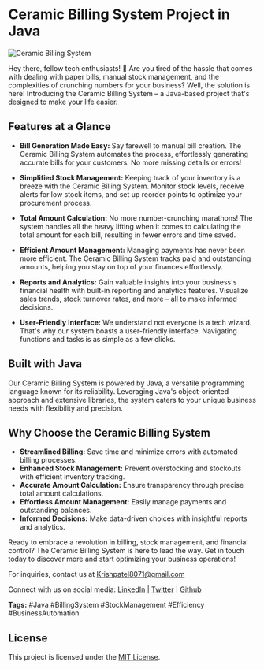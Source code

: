 # Ceramic Billing System Project in Java

![Ceramic Billing System](https://socialify.git.ci/thekrishpatel/Ceramic_billing_stystem/image?font=Bitter&language=1&name=1&owner=1&pattern=Solid&theme=Dark)

Hey there, fellow tech enthusiasts! 👋 Are you tired of the hassle that comes with dealing with paper bills, manual stock management, and the complexities of crunching numbers for your business? Well, the solution is here! Introducing the Ceramic Billing System – a Java-based project that's designed to make your life easier.

## Features at a Glance

- **Bill Generation Made Easy:** Say farewell to manual bill creation. The Ceramic Billing System automates the process, effortlessly generating accurate bills for your customers. No more missing details or errors!

- **Simplified Stock Management:** Keeping track of your inventory is a breeze with the Ceramic Billing System. Monitor stock levels, receive alerts for low stock items, and set up reorder points to optimize your procurement process.

- **Total Amount Calculation:** No more number-crunching marathons! The system handles all the heavy lifting when it comes to calculating the total amount for each bill, resulting in fewer errors and time saved.

- **Efficient Amount Management:** Managing payments has never been more efficient. The Ceramic Billing System tracks paid and outstanding amounts, helping you stay on top of your finances effortlessly.

- **Reports and Analytics:** Gain valuable insights into your business's financial health with built-in reporting and analytics features. Visualize sales trends, stock turnover rates, and more – all to make informed decisions.

- **User-Friendly Interface:** We understand not everyone is a tech wizard. That's why our system boasts a user-friendly interface. Navigating functions and tasks is as simple as a few clicks.

## Built with Java

Our Ceramic Billing System is powered by Java, a versatile programming language known for its reliability. Leveraging Java's object-oriented approach and extensive libraries, the system caters to your unique business needs with flexibility and precision.

## Why Choose the Ceramic Billing System

- **Streamlined Billing:** Save time and minimize errors with automated billing processes.
- **Enhanced Stock Management:** Prevent overstocking and stockouts with efficient inventory tracking.
- **Accurate Amount Calculation:** Ensure transparency through precise total amount calculations.
- **Effortless Amount Management:** Easily manage payments and outstanding balances.
- **Informed Decisions:** Make data-driven choices with insightful reports and analytics.

Ready to embrace a revolution in billing, stock management, and financial control? The Ceramic Billing System is here to lead the way. Get in touch today to discover more and start optimizing your business operations!

For inquiries, contact us at Krishpatel8071@gmail.com

Connect with us on social media: [LinkedIn](https://www.linkedin.com/in/thekrishpatel/) | [Twitter](https://twitter.com/thekrishpatel1) | [Github](https://github.com/thekrishpatel)

**Tags:** #Java #BillingSystem #StockManagement #Efficiency #BusinessAutomation

## License

This project is licensed under the [MIT License](LICENSE).
